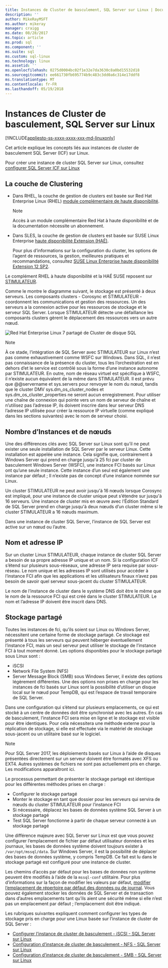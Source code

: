 ```yaml
---
title: Instances de Cluster de basculement, SQL Server sur Linux | Documents Microsoft
description: ''
author: MikeRayMSFT
ms.author: mikeray
manager: craigg
ms.date: 08/28/2017
ms.topic: article
ms.prod: sql
ms.component: ''
ms.suite: sql
ms.custom: sql-linux
ms.technology: linux
ms.assetid: ''
ms.openlocfilehash: 0275d0004bc02f1e32e7da3630c8a0bd15532d18
ms.sourcegitcommit: ee661730fb695774b9c483c3dd0a6c314e17ddf8
ms.translationtype: MT
ms.contentlocale: fr-FR
ms.lasthandoff: 05/19/2018
---
```

# <a name="failover-cluster-instances---sql-server-on-linux"></a>Instances de Cluster de basculement, SQL Server sur Linux

[!INCLUDE[appliesto-ss-xxxx-xxxx-xxx-md-linuxonly](../includes/appliesto-ss-xxxx-xxxx-xxx-md-linuxonly.md)]

Cet article explique les concepts liés aux instances de cluster de basculement SQL Server (ICF) sur Linux. 

Pour créer une instance de cluster SQL Server sur Linux, consultez [configurer SQL Server ICF sur Linux](sql-server-linux-shared-disk-cluster-configure.md)

## <a name="the-clustering-layer"></a>La couche de Clustering

* Dans RHEL, la couche de gestion de clusters est basée sur Red Hat Enterprise Linux (RHEL) [module complémentaire de haute disponibilité](https://access.redhat.com/documentation/en-US/Red_Hat_Enterprise_Linux/6/pdf/High_Availability_Add-On_Overview/Red_Hat_Enterprise_Linux-6-High_Availability_Add-On_Overview-en-US.pdf). 

    > [!NOTE] 
    > Accès à un module complémentaire Red Hat à haute disponibilité et de la documentation nécessite un abonnement. 

* Dans SLES, la couche de gestion de clusters est basée sur SUSE Linux Enterprise [haute disponibilité Extension (HAÉ)](https://www.suse.com/products/highavailability).

    Pour plus d’informations sur la configuration du cluster, les options de l’agent de ressources, la gestion, meilleures pratiques et recommandations, consultez [SUSE Linux Enterprise haute disponibilité Extension 12 SP2](https://www.suse.com/documentation/sle-ha-12/index.html).

Le complément RHEL à haute disponibilité et la HAÉ SUSE reposent sur [STIMULATEUR](http://clusterlabs.org/).

Comme le montre le diagramme suivant, le stockage est présenté à deux serveurs. Les composants clusters - Corosync et STIMULATEUR - coordonnent les communications et gestion des ressources. Un des serveurs a la connexion active pour les ressources de stockage et le serveur SQL Server. Lorsque STIMULATEUR détecte une défaillance les composants clusters gèrent le déplacement des ressources vers un autre nœud.  

![Red Hat Enterprise Linux 7 partagé de Cluster de disque SQL](./media/sql-server-linux-shared-disk-cluster-red-hat-7-configure/LinuxCluster.png) 


> [!NOTE]
> À ce stade, l’intégration de SQL Server avec STIMULATEUR sur Linux n’est pas comme exhaustivement comme WSFC sur Windows. Dans SQL, il n’est pas connaissance de la présence du cluster, tous les l’orchestration est en dehors d’et le service est contrôlé sous la forme d’une instance autonome par STIMULATEUR. En outre, nom de réseau virtuel est spécifique à WSFC, il n’existe aucun équivalent de la même dans STIMULATEUR. Il est prévu que @@servername et sys.servers pour renvoyer le nom du nœud, tandis que le cluster DMV sys.dm_os_cluster_nodes et sys.dm_os_cluster_properties ne seront aucun enregistrement. Pour utiliser une chaîne de connexion qui pointe vers un nom de serveur de chaîne et n’utilisez pas l’adresse IP, ils doivent inscrire dans leur serveur DNS l’adresse IP utilisée pour créer la ressource IP virtuelle (comme expliqué dans les sections suivantes) avec le nom de serveur choisi.

## <a name="number-of-instances-and-nodes"></a>Nombre d’Instances et de nœuds

Une des différences clés avec SQL Server sur Linux sont qu’il ne peut exister une seule installation de SQL Server par le serveur Linux. Cette installation est appelée une instance. Cela signifie que, contrairement à Windows Server qui prend en charge jusqu'à 25 fci par cluster de basculement Windows Server (WSFC), une instance FCI basés sur Linux ont qu’une seule instance. Cette instance d’un seul est également une instance par défaut ; Il n’existe pas de concept d’une instance nommée sur Linux. 

Un cluster STIMULATEUR ne peut avoir jusqu'à 16 nœuds lorsque Corosync est impliqué, pour une instance de cluster unique peut s’étendre sur jusqu'à 16 serveurs. Une instance de cluster mis en œuvre avec l’Édition Standard de SQL Server prend en charge jusqu'à deux nœuds d’un cluster même si le cluster STIMULATEUR a 16 nœuds maximum.

Dans une instance de cluster SQL Server, l’instance de SQL Server est active sur un nœud ou l’autre.

## <a name="ip-address-and-name"></a>Nom et adresse IP
Sur un cluster Linux STIMULATEUR, chaque instance de cluster SQL Server a besoin de sa propre adresse IP unique et un nom. Si la configuration ICF s’étend sur plusieurs sous-réseaux, une adresse IP sera requise par sous-réseau. Le nom unique et les adresses IP sont utilisés pour accéder à l’instance FCI afin que les applications et les utilisateurs finaux n’avez pas besoin de savoir quel serveur sous-jacent du cluster STIMULATEUR.

Le nom de l’instance de cluster dans le système DNS doit être le même que le nom de la ressource FCI qui est créé dans le cluster STIMULATEUR.
Le nom et l’adresse IP doivent être inscrit dans DNS.

## <a name="shared-storage"></a>Stockage partagé
Toutes les instances de fci, qu’ils soient sur Linux ou Windows Server, nécessitent une certaine forme de stockage partagé. Ce stockage est présenté à tous les serveurs qui peuvent héberger éventuellement l’instance FCI, mais un seul serveur peut utiliser le stockage de l’instance FCI à tout moment donné. Les options disponibles pour le stockage partagé sous Linux sont :

- iSCSI
- Network File System (NFS)
- Server Message Block (SMB) sous Windows Server, il existe des options légèrement différentes. Une des options non prises en charge pour les instances de fci basés sur Linux sont la possibilité d’utiliser un disque local sur le nœud pour TempDB, qui est l’espace de travail temporaire de SQL Server.

Dans une configuration qui s’étend sur plusieurs emplacements, ce qui est stocké à un centre de données doit être synchronisé avec les autres. En cas de basculement, l’instance FCI sera mise en ligne et le stockage est visible pour être identiques. Pour cela nécessitera une méthode externe pour la réplication de stockage, si elle est effectuée via le matériel de stockage sous-jacent ou un utilitaire basé sur le logiciel. 

>[!NOTE]
>Pour SQL Server 2017, les déploiements basés sur Linux à l’aide de disques présentées directement sur un serveur doivent être formatés avec XFS ou EXT4. Autres systèmes de fichiers ne sont pas actuellement pris en charge. Les modifications apparaîtront ici.

Le processus permettant de présenter le stockage partagé est identique pour les différentes méthodes prises en charge :

- Configurer le stockage partagé
- Monter le stockage en tant que dossier pour les serveurs qui servira de nœuds du cluster STIMULATEUR pour l’instance FCI
- Si nécessaire, déplacez les bases de données système SQL Server à un stockage partagé
- Test SQL Server fonctionne à partir de chaque serveur connecté à un stockage partagé

Une différence majeure avec SQL Server sur Linux est que vous pouvez configurer l’emplacement de fichier par défaut utilisateur données et les journaux, les bases de données système doivent toujours exister à `/var/opt/mssql/data`. Sur Windows Server, il est la possibilité de déplacer des bases de données système, y compris TempDB. Ce fait est lu dans le stockage partagé est configuré pour une instance de cluster.

Les chemins d’accès par défaut pour les bases de données non système peuvent être modifiés à l’aide de la `mssql-conf` utilitaire. Pour plus d’informations sur la façon de modifier les valeurs par défaut, [modifier l’emplacement de répertoire par défaut des données ou de journal](sql-server-linux-configure-mssql-conf.md#datadir). Vous pouvez également stocker les données de SQL Server et de transaction dans d’autres emplacements tant qu’ils aient une sécurité même si elle n’est pas un emplacement par défaut ; l’emplacement doit être indiqué.

Les rubriques suivantes expliquent comment configurer les types de stockage pris en charge pour une Linux basée sur l’instance de cluster de SQL Server :

- [Configurer l’instance de cluster de basculement - iSCSI - SQL Server sur Linux](sql-server-linux-shared-disk-cluster-configure-iscsi.md)
- [Configuration d’instance de cluster de basculement - NFS - SQL Server sur Linux](sql-server-linux-shared-disk-cluster-configure-nfs.md)
- [Configuration d’instance de cluster de basculement - SMB - SQL Server sur Linux](sql-server-linux-shared-disk-cluster-configure-smb.md)
